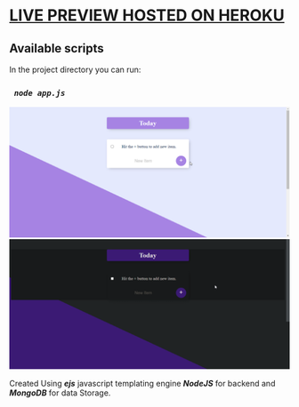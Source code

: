 # [LIVE PREVIEW HOSTED ON HEROKU](https://whispering-beach-76224.herokuapp.com/)

## Available scripts

In the project directory you can run:

### _` node app.js`_

![image info](/screenshot2.png)
![image info](/screenshot.png)

Created Using _**ejs**_ javascript templating engine _**NodeJS**_ for backend and _**MongoDB**_ for data Storage.
